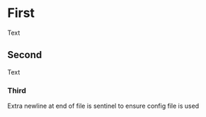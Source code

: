# First

Text

## Second

Text

### Third

Extra newline at end of file is sentinel to ensure config file is used

